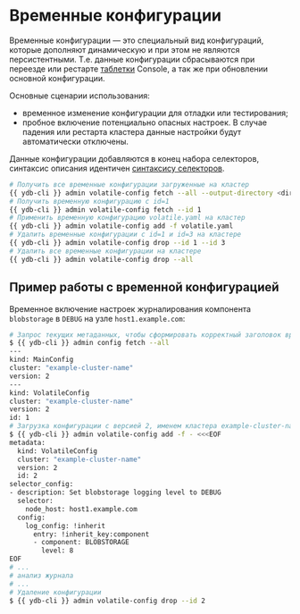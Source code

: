 # Временные конфигурации

Временные конфигурации — это специальный вид конфигураций, которые дополняют динамическую и при этом не являются персистентными. Т.е. данные конфигурации сбрасываются при переезде или рестарте [таблетки](../../concepts/cluster/common_scheme_ydb.md#tablets) Console, а так же при обновлении основной конфигурации.

Основные сценарии использования:
- временное изменение конфигурации для отладки или тестирования;
- пробное включение потенциально опасных настроек. В случае падения или рестарта кластера данные настройки будут автоматически отключены.

Данные конфигурации добавляются в конец набора селекторов, синтаксис описания идентичен [синтаксису селекторов](./dynamic-config-selectors.md).

```bash
# Получить все временные конфигурации загруженные на кластер
{{ ydb-cli }} admin volatile-config fetch --all --output-directory <dir>
# Получить временную конфигурацию с id=1
{{ ydb-cli }} admin volatile-config fetch --id 1
# Применить временную конфигурацию volatile.yaml на кластер
{{ ydb-cli }} admin volatile-config add -f volatile.yaml
# Удалить временные конфигурации с id=1 и id=3 на кластере
{{ ydb-cli }} admin volatile-config drop --id 1 --id 3
# Удалить все временные конфигурации на кластере
{{ ydb-cli }} admin volatile-config drop --all
```

## Пример работы с временной конфигурацией

Временное включение настроек журналирования компонента `blobstorage` в `DEBUG` на узле `host1.example.com`:
```bash
# Запрос текущих метаданных, чтобы сформировать корректный заголовок временной конфигурации
$ {{ ydb-cli }} admin config fetch --all
---
kind: MainConfig
cluster: "example-cluster-name"
version: 2
---
kind: VolatileConfig
cluster: "example-cluster-name"
version: 2
id: 1
# Загрузка конфигурации с версией 2, именем кластера example-cluster-name и идентификатором 2
$ {{ ydb-cli }} admin volatile-config add -f - <<<EOF
metadata:
  kind: VolatileConfig
  cluster: "example-cluster-name"
  version: 2
  id: 2
selector_config:
- description: Set blobstorage logging level to DEBUG
  selector:
    node_host: host1.example.com
  config:
    log_config: !inherit
      entry: !inherit_key:component
      - component: BLOBSTORAGE
        level: 8
EOF
# ...
# анализ журнала
# ...
# Удаление конфигурации
$ {{ ydb-cli }} admin volatile-config drop --id 2
```

